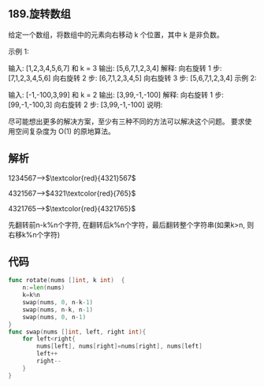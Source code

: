 ## 189.旋转数组

给定一个数组，将数组中的元素向右移动 k 个位置，其中 k 是非负数。

示例 1:

输入: [1,2,3,4,5,6,7] 和 k = 3
输出: [5,6,7,1,2,3,4]
解释:
向右旋转 1 步: [7,1,2,3,4,5,6]
向右旋转 2 步: [6,7,1,2,3,4,5]
向右旋转 3 步: [5,6,7,1,2,3,4]
示例 2:

输入: [-1,-100,3,99] 和 k = 2
输出: [3,99,-1,-100]
解释: 
向右旋转 1 步: [99,-1,-100,3]
向右旋转 2 步: [3,99,-1,-100]
说明:

尽可能想出更多的解决方案，至少有三种不同的方法可以解决这个问题。
要求使用空间复杂度为 O(1) 的原地算法。



## 解析

1234567——>$\textcolor{red}{4321}567$

4321567——>$4321\textcolor{red}{765}$

4321765——>$\textcolor{red}{4321765}$

先翻转前n-k%n个字符, 在翻转后k%n个字符，最后翻转整个字符串(如果k>n, 则右移k%n个字符)



## 代码

```Go
func rotate(nums []int, k int)  {
    n:=len(nums)
    k=k%n
    swap(nums, 0, n-k-1)
    swap(nums, n-k, n-1)
    swap(nums, 0, n-1) 
}
func swap(nums []int, left, right int){
    for left<right{
        nums[left], nums[right]=nums[right], nums[left]
        left++
        right--
    }
}
```



